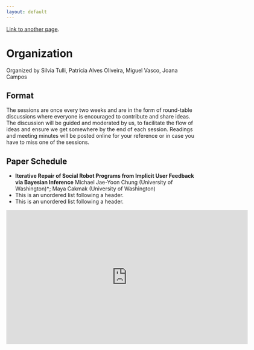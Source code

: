 ```yaml
---
layout: default
---
```



[Link to another page](./another-page.html).


# Organization
Organized by Silvia Tulli, Patrícia Alves Oliveira, Miguel Vasco, Joana Campos


## Format
The sessions are once every two weeks and are in the form of round-table discussions where everyone is encouraged to contribute and share ideas. The discussion will be guided and moderated by us, to facilitate the flow of ideas and ensure we get somewhere by the end of each session. Readings and meeting minutes will be posted online for your reference or in case you have to miss one of the sessions.


## Paper Schedule

*   **Iterative Repair of Social Robot Programs from Implicit User Feedback via Bayesian Inference** 
    Michael Jae-Yoon Chung (University of Washington)*; Maya Cakmak (University of Washington) 
*   This is an unordered list following a header.
*   This is an unordered list following a header.


<iframe src="https://docs.google.com/forms/d/e/1FAIpQLScLvZgBNdJPySiHizLnQPhOtnB6ud8IL1FWHvrZgij6RQ19uA/viewform?embedded=true" width="640" height="355" frameborder="0" marginheight="0" marginwidth="0">Loading…</iframe>